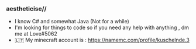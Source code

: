 ### aestheticise//

- I know C# and somewhat Java (Not for a while)
- I'm looking for things to code so if you need any help with anything , dm me at Love#5062
- 🇱🇹 My minecraft account is : https://namemc.com/profile/kuschelnde.3
